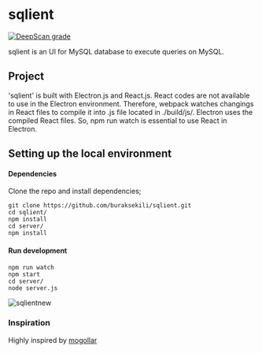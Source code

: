 # sqlient
[![DeepScan grade](https://deepscan.io/api/teams/10736/projects/14158/branches/256187/badge/grade.svg)](https://deepscan.io/dashboard#view=project&tid=10736&pid=14158&bid=256187)

sqlient is an UI for MySQL database to execute queries on MySQL.

## Project
'sqlient' is built with Electron.js and React.js. React codes are not available to use in the Electron environment. 
Therefore, webpack watches changings in React files to compile it into .js file located in ./build/js/.
Electron uses the compiled React files. So, npm run watch is essential to use React in Electron.

## Setting up the local environment
#### Dependencies
Clone the repo and install dependencies;
```
git clone https://github.com/buraksekili/sqlient.git
cd sqlient/
npm install
cd server/
npm install
```
#### Run development
```
npm run watch
npm start
cd server/
node server.js
```

![sqlientnew](https://user-images.githubusercontent.com/32663655/95562132-6be1e980-0a24-11eb-9e61-ff84f462b168.PNG)

### Inspiration

Highly inspired by [mogollar](https://github.com/dashersw/mogollar)
